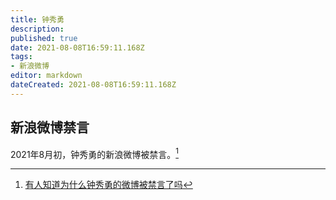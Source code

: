 ```yaml
---
title: 钟秀勇
description:
published: true
date: 2021-08-08T16:59:11.168Z
tags:
- 新浪微博
editor: markdown
dateCreated: 2021-08-08T16:59:11.168Z
---
```


## 新浪微博禁言

2021年8月初，钟秀勇的新浪微博被禁言。[^b240]

[^b240]: [有人知道为什么钟秀勇的微博被禁言了吗](https://web.archive.org/web/20210807064235/https://www.douban.com/group/topic/240815824/)
